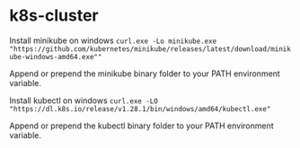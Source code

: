 # k8s-cluster
Install minikube on windows
````curl.exe -Lo minikube.exe "https://github.com/kubernetes/minikube/releases/latest/download/minikube-windows-amd64.exe""````

Append or prepend the minikube binary folder to your PATH environment variable.

Install kubectl on windows
````curl.exe -LO "https://dl.k8s.io/release/v1.28.1/bin/windows/amd64/kubectl.exe"````

Append or prepend the kubectl binary folder to your PATH environment variable.
